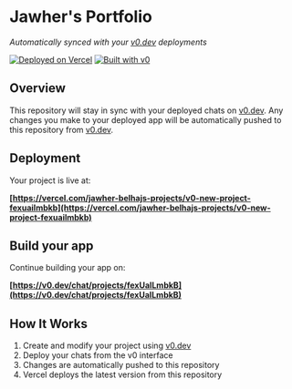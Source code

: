 # Jawher's Portfolio

*Automatically synced with your [v0.dev](https://v0.dev) deployments*

[![Deployed on Vercel](https://img.shields.io/badge/Deployed%20on-Vercel-black?style=for-the-badge&logo=vercel)](https://vercel.com/jawher-belhajs-projects/v0-new-project-fexuailmbkb)
[![Built with v0](https://img.shields.io/badge/Built%20with-v0.dev-black?style=for-the-badge)](https://v0.dev/chat/projects/fexUaILmbkB)

## Overview

This repository will stay in sync with your deployed chats on [v0.dev](https://v0.dev).
Any changes you make to your deployed app will be automatically pushed to this repository from [v0.dev](https://v0.dev).

## Deployment

Your project is live at:

**[https://vercel.com/jawher-belhajs-projects/v0-new-project-fexuailmbkb](https://vercel.com/jawher-belhajs-projects/v0-new-project-fexuailmbkb)**

## Build your app

Continue building your app on:

**[https://v0.dev/chat/projects/fexUaILmbkB](https://v0.dev/chat/projects/fexUaILmbkB)**

## How It Works

1. Create and modify your project using [v0.dev](https://v0.dev)
2. Deploy your chats from the v0 interface
3. Changes are automatically pushed to this repository
4. Vercel deploys the latest version from this repository